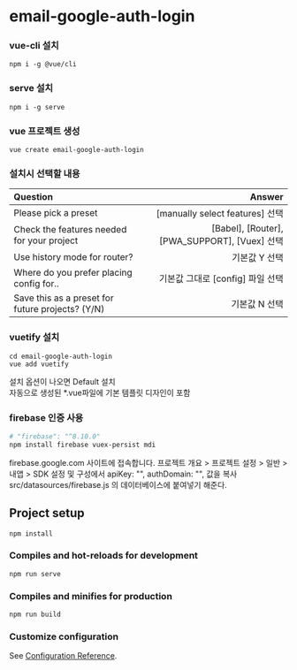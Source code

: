 # email-google-auth-login

### vue-cli 설치

```
npm i -g @vue/cli
```

### serve 설치

```
npm i -g serve
```

### vue 프로젝트 생성

```
vue create email-google-auth-login
```

### 설치시 선택할 내용

| Question                                         |                                        Answer |
| :----------------------------------------------- | --------------------------------------------: |
| Please pick a preset                             |               [manually select features] 선택 |
| Check the features needed for your project       | [Babel], [Router], [PWA_SUPPORT], [Vuex] 선택 |
| Use history mode for router?                     |                                 기본값 Y 선택 |
| Where do you prefer placing config for..         |              기본값 그대로 [config] 파일 선택 |
| Save this as a preset for future projects? (Y/N) |                                 기본값 N 선택 |

### vuetify 설치

```
cd email-google-auth-login
vue add vuetify
```

설치 옵션이 나오면 Default 설치  
자동으로 생성된 \*.vue파일에 기본 템플릿 디자인이 포함

### firebase 인증 사용

```bash
# "firebase": "^8.10.0"
npm install firebase vuex-persist mdi
```

firebase.google.com 사이트에 접속합니다.
프로젝트 개요 > 프로젝트 설정 > 일반 > 내앱 > SDK 설정 및 구성에서
apiKey: "", authDomain: "", 값을 복사 
src/datasources/firebase.js 의 데이터베이스에 붙여넣기
해준다.

## Project setup

```
npm install
```

### Compiles and hot-reloads for development

```
npm run serve
```

### Compiles and minifies for production

```
npm run build
```

### Customize configuration

See [Configuration Reference](https://cli.vuejs.org/config/).
